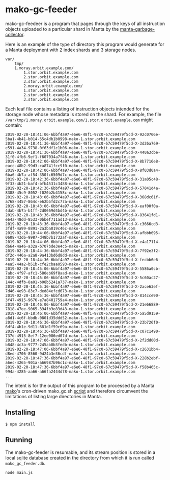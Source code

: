 # mako-gc-feeder 

mako-gc-feedeer is a program that pages through the keys of all instruction
objects uploaded to a particular shard in Manta by the
[manta-garbage-collector](https://github.com/joyent/manta-garbage-collector).

Here is an example of the type of directory this program would generate for a
Manta deployment with 2 index shards and 3 storage nodes.
```
var/
    tmp/
	1.moray.orbit.example.com/
	    1.stor.orbit.example.com
	    2.stor.orbit.example.com
	    3.stor.orbit.example.com
        2.moray.orbit.example.com/
	    1.stor.orbit.example.com
	    2.stor.orbit.example.com
	    3.stor.orbit.example.com
```
Each leaf file contains a listing of instruction objects intended for the
storage node whose metadata is stored on the shard. For example, the file 
`/var/tmp/1.moray.orbit.example.com/1.stor.orbit.example.com` might contain:
```
2019-02-20-18:41:06-6bbf4a97-e6e6-48f1-97c0-67c59479f5cd-X-92c0706e-5ba1-4b41-b014-55c4db1b0998-mako-1.stor.orbit.example.com
2019-02-20-18:41:36-6bbf4a97-e6e6-48f1-97c0-67c59479f5cd-X-3d26a769-e591-4a34-9738-0f63df1c1b06-mako-1.stor.orbit.example.com
2019-02-20-18:41:36-6bbf4a97-e6e6-48f1-97c0-67c59479f5cd-X-440a3cbe-31f0-4fb6-9ef1-f607034a7f46-mako-1.stor.orbit.example.com
2019-02-20-18:42:06-6bbf4a97-e6e6-48f1-97c0-67c59479f5cd-X-8b7716e8-eacc-48b2-99d3-ca8741fcc9f0-mako-1.stor.orbit.example.com
2019-02-20-18:42:06-6bbf4a97-e6e6-48f1-97c0-67c59479f5cd-X-8f03d0a4-6ba6-4b7a-af54-350fc6509d7c-mako-1.stor.orbit.example.com
2019-02-20-18:42:36-6bbf4a97-e6e6-48f1-97c0-67c59479f5cd-X-31a05c48-9f33-4b21-baf4-bfb4531c3488-mako-1.stor.orbit.example.com
2019-02-20-18:42:36-6bbf4a97-e6e6-48f1-97c0-67c59479f5cd-X-57041d4a-8388-45c9-8052-f020b2b4158c-mako-1.stor.orbit.example.com
2019-02-20-18:43:06-6bbf4a97-e6e6-48f1-97c0-67c59479f5cd-X-368dc61f-a768-4457-864c-e62b5fd2c77a-mako-1.stor.orbit.example.com
2019-02-20-18:43:06-6bbf4a97-e6e6-48f1-97c0-67c59479f5cd-X-eaf00f0a-4dab-4b7a-b1ff-2d0669d4bd4b-mako-1.stor.orbit.example.com
2019-02-20-18:43:36-6bbf4a97-e6e6-48f1-97c0-67c59479f5cd-X-83641fd1-e64a-48dd-8533-0bbef711ad13-mako-1.stor.orbit.example.com
2019-02-20-18:43:36-6bbf4a97-e6e6-48f1-97c0-67c59479f5cd-X-c3666cd3-3fdf-4a99-8891-2a3ba019c46c-mako-1.stor.orbit.example.com
2019-02-20-18:44:06-6bbf4a97-e6e6-48f1-97c0-67c59479f5cd-X-afbbb695-0608-43d6-9987-d48b7b1732af-mako-1.stor.orbit.example.com
2019-02-20-18:44:06-6bbf4a97-e6e6-48f1-97c0-67c59479f5cd-X-e4a17114-d664-4a46-a32a-b707bde3e4c5-mako-1.stor.orbit.example.com
2019-02-20-18:44:36-6bbf4a97-e6e6-48f1-97c0-67c59479f5cd-X-7f92e3f2-df2d-446a-a2a8-9a413bd6d8dd-mako-1.stor.orbit.example.com
2019-02-20-18:44:36-6bbf4a97-e6e6-48f1-97c0-67c59479f5cd-X-fecbb6e6-4ea5-44a2-b51b-cfe2cbaa0593-mako-1.stor.orbit.example.com
2019-02-20-18:45:06-6bbf4a97-e6e6-48f1-97c0-67c59479f5cd-X-5586a0cb-7abc-4f97-afc1-580eb69f8aad-mako-1.stor.orbit.example.com
2019-02-20-18:45:06-6bbf4a97-e6e6-48f1-97c0-67c59479f5cd-X-5c60ac27-144c-4dfb-8a01-b08b5241a737-mako-1.stor.orbit.example.com
2019-02-20-18:45:36-6bbf4a97-e6e6-48f1-97c0-67c59479f5cd-X-2ace63ef-7d46-4e93-83c7-ded84efcd673-mako-1.stor.orbit.example.com
2019-02-20-18:45:36-6bbf4a97-e6e6-48f1-97c0-67c59479f5cd-X-814cce90-3f47-4915-9676-e7a8401759a4-mako-1.stor.orbit.example.com
2019-02-20-18:46:06-6bbf4a97-e6e6-48f1-97c0-67c59479f5cd-X-21e66889-7818-47ee-9065-394fb3e83d43-mako-1.stor.orbit.example.com
2019-02-20-18:46:06-6bbf4a97-e6e6-48f1-97c0-67c59479f5cd-X-5a5d9159-a8d1-4c6f-bbdb-0801d35ddd52-mako-1.stor.orbit.example.com
2019-02-20-18:46:36-6bbf4a97-e6e6-48f1-97c0-67c59479f5cd-X-23b726f0-6df4-4b1e-9d11-681d1f59c69a-mako-1.stor.orbit.example.com
2019-02-20-18:46:36-6bbf4a97-e6e6-48f1-97c0-67c59479f5cd-X-c07c1490-737d-4915-8ef7-12ee086ed07d-mako-1.stor.orbit.example.com
2019-02-20-18:47:06-6bbf4a97-e6e6-48f1-97c0-67c59479f5cd-X-2f2dd00d-b848-4c3a-9777-245ab0b3fedb-mako-1.stor.orbit.example.com
2019-02-20-18:47:06-6bbf4a97-e6e6-48f1-97c0-67c59479f5cd-X-c2631bb4-d8ed-4706-8560-9d24b3e36cdf-mako-1.stor.orbit.example.com
2019-02-20-18:47:36-6bbf4a97-e6e6-48f1-97c0-67c59479f5cd-X-228b2ebf-a6ec-4265-901a-a66987b96c1c-mako-1.stor.orbit.example.com
2019-02-20-18:47:36-6bbf4a97-e6e6-48f1-97c0-67c59479f5cd-X-f58b465c-994a-4285-aa66-a66fa2444d78-mako-1.stor.orbit.example.com
...
```
The intent is for the output of this program to be processed by a Manta
[mako](https://github.com/joyent/manta-mako)'s cron-driven mako_gc.sh
[script](https://github.com/joyent/manta-mako/blob/master/bin/mako_gc.sh) and
therefore circumvent the limitations of listing large directories in Manta. 

## Installing

```
$ npm install
```

## Running

The mako-gc-feeder is resumable, and its stream position is stored in a local
sqlite database created in the directory from which it is run called
`mako_gc_feeder.db`.

```
node main.js
```
